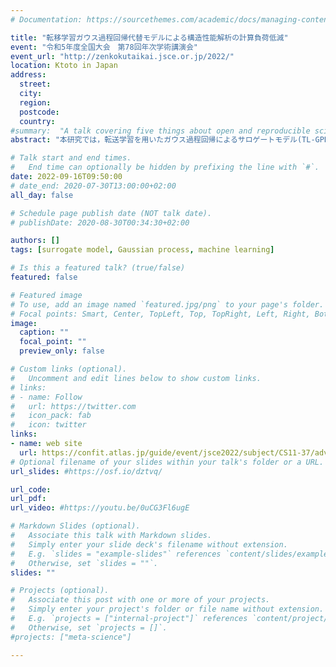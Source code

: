 ```yaml
---
# Documentation: https://sourcethemes.com/academic/docs/managing-content/

title: "転移学習ガウス過程回帰代替モデルによる構造性能解析の計算負荷低減"
event: "令和5年度全国大会　第78回年次学術講演会"
event_url: "http://zenkokutaikai.jsce.or.jp/2022/"
location: Ktoto in Japan
address:
  street:
  city:
  region:
  postcode:
  country:
#summary:  "A talk covering five things about open and reproducible science that every early career researcher should know. Practical tools are also covered."
abstract: "本研究では，転送学習を用いたガウス過程回帰によるサロゲートモデル(TL-GPRSM)を提案する．TL-GPRSMは，解析対象に近い入出力関係を持つデータをTLで考慮して，サロゲートモデルを構築することで，計算量を削減する． 検証では，免震RC橋脚の地震時刻歴応答解析を対象にTL-GPRSMを構築した．その結果，TL-GPRSMは転移学習を行わないサロゲートモデルよりも少ないデータ数で高い精度の予測ができることがわかった．また，関連度自動決定カーネルによって推定された寄与度から，転移学習の有効性を判断できることが示された．"

# Talk start and end times.
#   End time can optionally be hidden by prefixing the line with `#`.
date: 2022-09-16T09:50:00
# date_end: 2020-07-30T13:00:00+02:00
all_day: false

# Schedule page publish date (NOT talk date).
# publishDate: 2020-08-30T00:34:30+02:00

authors: []
tags: [surrogate model, Gaussian process, machine learning]

# Is this a featured talk? (true/false)
featured: false

# Featured image
# To use, add an image named `featured.jpg/png` to your page's folder. 
# Focal points: Smart, Center, TopLeft, Top, TopRight, Left, Right, BottomLeft, Bottom, BottomRight.
image:
  caption: ""
  focal_point: ""
  preview_only: false

# Custom links (optional).
#   Uncomment and edit lines below to show custom links.
# links:
# - name: Follow
#   url: https://twitter.com
#   icon_pack: fab
#   icon: twitter
links:
- name: web site
  url: https://confit.atlas.jp/guide/event/jsce2022/subject/CS11-37/advanced
# Optional filename of your slides within your talk's folder or a URL.
url_slides: #https://osf.io/dztvq/

url_code:
url_pdf:
url_video: #https://youtu.be/0uCG3Fl6ugE

# Markdown Slides (optional).
#   Associate this talk with Markdown slides.
#   Simply enter your slide deck's filename without extension.
#   E.g. `slides = "example-slides"` references `content/slides/example-slides.md`.
#   Otherwise, set `slides = ""`.
slides: ""

# Projects (optional).
#   Associate this post with one or more of your projects.
#   Simply enter your project's folder or file name without extension.
#   E.g. `projects = ["internal-project"]` references `content/project/deep-learning/index.md`.
#   Otherwise, set `projects = []`.
#projects: ["meta-science"]

---
```

